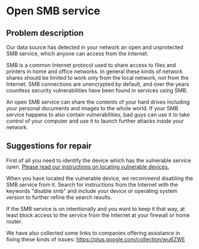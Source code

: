 # Open SMB service

## Problem description

Our data source has detected in your network an open and unprotected SMB service, which anyone can access from the Internet.

SMB is a common Internet protocol used to share access to files and printers in home and office networks. In general these kinds of network shares should be limited to work only from the local network, not from the Internet. SMB connections are unencrypted by default, and over the years countless security vulnerabilities have been found in services using SMB.

An open SMB service can share the contents of your hard drives including your personal documents and images to the whole world. If your SMB service happens to also contain vulnerabilities, bad guys can use it to take control of your computer and use it to launch further attacks inside your network.

## Suggestions for repair

First of all you need to identify the device which has the vulnerable service open. [Please read our instructions on locating vulnerable devices.](./locate.md)

When you have located the vulnerable device, we recommend disabling the SMB service from it. Search for instructions from the Internet with the keywords "disable smb" and include your device or operating system version to further refine the search results.

If the SMB service is on intentionally and you want to keep it that way, at least block access to the service from the Internet at your firewall or home router.

We have also collected some links to companies offering assistance in fixing these kinds of issues: https://plus.google.com/collection/wu6ZWE
